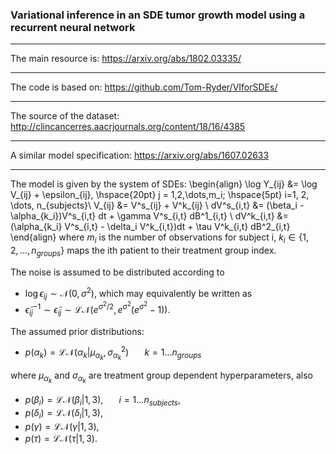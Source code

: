 ### Variational inference in an SDE tumor growth model using a recurrent neural network
***
The main resource is: https://arxiv.org/abs/1802.03335/
***
The code is based on: https://github.com/Tom-Ryder/VIforSDEs/
***
The source of the dataset: http://clincancerres.aacrjournals.org/content/18/16/4385
***
A similar model specification: https://arxiv.org/abs/1607.02633
***
The model is given by the system of SDEs:
\begin{align}
\log Y_{ij} &=  \log V_{ij} + \epsilon_{ij}, \hspace{20pt} j = 1,2,\dots,m_i; \hspace{5pt} i=1, 2, \dots, n_{subjects}\\
V_{ij} &= V^s_{ij} + V^k_{ij} \\
dV^s_{i,t} &= (\beta_i - \alpha_{k_i})V^s_{i,t} dt + \gamma V^s_{i,t} dB^1_{i,t} \\
dV^k_{i,t} &= (\alpha_{k_i} V^s_{i,t} - \delta_i  V^k_{i,t})dt + \tau V^k_{i,t} dB^2_{i,t}
\end{align}
where $m_i$ is the number of observations for subject i, $k_i \in \{1,2,\dots, n_{groups}\}$ maps the ith patient to their treatment group index.

The noise is assumed to be distributed according to
- $\log \epsilon_{ij} \sim \mathcal{N}(0, \sigma^2),$
which may equivalently be written as
- $\tilde{\epsilon}_{ij}^{-1} \sim \tilde{\epsilon}_{ij} \sim \mathcal{LN}\left(e^{\sigma^2/2}, e^{\sigma^2}(e^{\sigma^2}-1)\right).$

The assumed prior distributions:
- $p(\alpha_k) = \mathcal{LN}(\alpha_k |\mu_{\alpha_k}, \sigma^2_{\alpha_k}) \hspace{20pt} k=1\dots n_{groups}$

where $\mu_{\alpha_k}$ and $\sigma_{\alpha_k}$ are treatment group dependent hyperparameters, also
- $p(\beta_i) = \mathcal{LN}(\beta_i | 1, 3), \hspace{20pt} i=1\dots n_{subjects},$
- $p(\delta_i) = \mathcal{LN}(\delta_i | 1, 3),$
- $p(\gamma) = \mathcal{LN}(\gamma | 1, 3),$
- $p(\tau) = \mathcal{LN}(\tau | 1, 3).$
